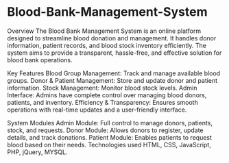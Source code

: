# Blood-Bank-Management-System
Overview
The Blood Bank Management System is an online platform designed to streamline blood donation and management. It handles donor information, patient records, and blood stock inventory efficiently. The system aims to provide a transparent, hassle-free, and effective solution for blood bank operations.

Key Features
Blood Group Management: Track and manage available blood groups.
Donor & Patient Management: Store and update donor and patient information.
Stock Management: Monitor blood stock levels.
Admin Interface: Admins have complete control over managing blood donors, patients, and inventory.
Efficiency & Transparency: Ensures smooth operations with real-time updates and a user-friendly interface.

System Modules
Admin Module: Full control to manage donors, patients, stock, and requests.
Donor Module: Allows donors to register, update details, and track donations.
Patient Module: Enables patients to request blood based on their needs.
Technologies used HTML, CSS, JavaScript, PHP, jQuery, MYSQL.
